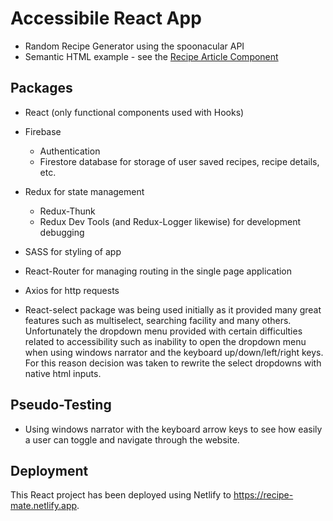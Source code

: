 # Accessibile React App

- Random Recipe Generator using the spoonacular API
- Semantic HTML example - see the [Recipe Article Component](https://github.com/deendevelopers/team-2-deafblind-2021/blob/practice/Practice/src/components/recipe-article/RecipeArticle.js)

## Packages

- React (only functional components used with Hooks)

- Firebase 
    - Authentication
    - Firestore database for storage of user saved recipes, recipe details, etc.

- Redux for state management 
    - Redux-Thunk 
    - Redux Dev Tools (and Redux-Logger likewise) for development debugging 

- SASS for styling of app

- React-Router for managing routing in the single page application

- Axios for http requests

- React-select package was being used initially as it provided many great features such as multiselect, searching facility and many others. Unfortunately the dropdown menu provided with certain difficulties related to accessibility such as inability to open the dropdown menu when using windows narrator and the keyboard up/down/left/right keys. For this reason decision was taken to rewrite the select dropdowns with native html inputs. 

## Pseudo-Testing 

- Using windows narrator with the keyboard arrow keys to see how easily a user can toggle and navigate through the website.

## Deployment

This React project has been deployed using Netlify to https://recipe-mate.netlify.app.
